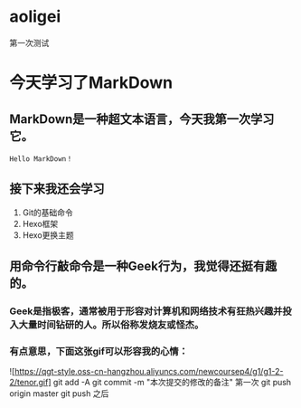 # aoligei
第一次测试
# 今天学习了MarkDown
## MarkDown是一种超文本语言，今天我第一次学习它。

`Hello MarkDown！`

## 接下来我还会学习

1. Git的基础命令
1. Hexo框架
1. Hexo更换主题

## 用命令行敲命令是一种Geek行为，我觉得还挺有趣的。

### Geek是指极客，通常被用于形容对计算机和网络技术有狂热兴趣并投入大量时间钻研的人。所以俗称发烧友或怪杰。

### 有点意思，下面这张gif可以形容我的心情：
![https://qgt-style.oss-cn-hangzhou.aliyuncs.com/newcoursep4/g1/g1-2-2/tenor.gif]
git add -A
git commit -m "本次提交的修改的备注"
第一次
git push origin master
git push 之后